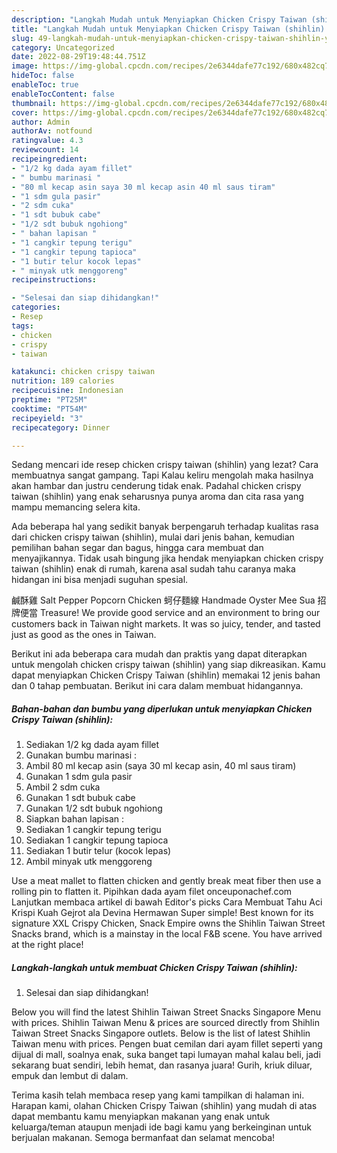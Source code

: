```yaml
---
description: "Langkah Mudah untuk Menyiapkan Chicken Crispy Taiwan (shihlin) yang Enak Banget"
title: "Langkah Mudah untuk Menyiapkan Chicken Crispy Taiwan (shihlin) yang Enak Banget"
slug: 49-langkah-mudah-untuk-menyiapkan-chicken-crispy-taiwan-shihlin-yang-enak-banget
category: Uncategorized
date: 2022-08-29T19:48:44.751Z
image: https://img-global.cpcdn.com/recipes/2e6344dafe77c192/680x482cq70/chicken-crispy-taiwan-shihlin-foto-resep-utama.jpg
hideToc: false
enableToc: true
enableTocContent: false
thumbnail: https://img-global.cpcdn.com/recipes/2e6344dafe77c192/680x482cq70/chicken-crispy-taiwan-shihlin-foto-resep-utama.jpg
cover: https://img-global.cpcdn.com/recipes/2e6344dafe77c192/680x482cq70/chicken-crispy-taiwan-shihlin-foto-resep-utama.jpg
author: Admin
authorAv: notfound
ratingvalue: 4.3
reviewcount: 14
recipeingredient:
- "1/2 kg dada ayam fillet"
- " bumbu marinasi "
- "80 ml kecap asin saya 30 ml kecap asin 40 ml saus tiram"
- "1 sdm gula pasir"
- "2 sdm cuka"
- "1 sdt bubuk cabe"
- "1/2 sdt bubuk ngohiong"
- " bahan lapisan "
- "1 cangkir tepung terigu"
- "1 cangkir tepung tapioca"
- "1 butir telur kocok lepas"
- " minyak utk menggoreng"
recipeinstructions:

- "Selesai dan siap dihidangkan!"
categories:
- Resep
tags:
- chicken
- crispy
- taiwan

katakunci: chicken crispy taiwan 
nutrition: 189 calories
recipecuisine: Indonesian
preptime: "PT25M"
cooktime: "PT54M"
recipeyield: "3"
recipecategory: Dinner

---
```



Sedang mencari ide resep chicken crispy taiwan (shihlin) yang lezat? Cara membuatnya sangat gampang. Tapi Kalau keliru mengolah maka hasilnya akan hambar dan justru cenderung tidak enak. Padahal chicken crispy taiwan (shihlin) yang enak seharusnya punya aroma dan cita rasa yang mampu memancing selera kita.


Ada beberapa hal yang sedikit banyak berpengaruh terhadap kualitas rasa dari chicken crispy taiwan (shihlin), mulai dari jenis bahan, kemudian pemilihan bahan segar dan bagus, hingga cara membuat dan menyajikannya. Tidak usah bingung jika hendak menyiapkan chicken crispy taiwan (shihlin) enak di rumah, karena asal sudah tahu caranya maka hidangan ini bisa menjadi suguhan spesial.

鹹酥雞 Salt Pepper Popcorn Chicken 蚵仔麵線 Handmade Oyster Mee Sua 招牌便當 Treasure! We provide good service and an environment to bring our customers back in Taiwan night markets. It was so juicy, tender, and tasted just as good as the ones in Taiwan.


Berikut ini ada beberapa cara mudah dan praktis yang dapat diterapkan untuk mengolah chicken crispy taiwan (shihlin) yang siap dikreasikan. Kamu dapat menyiapkan Chicken Crispy Taiwan (shihlin) memakai 12 jenis bahan dan 0 tahap pembuatan. Berikut ini cara dalam membuat hidangannya.

<!--inarticleads1-->

##### Bahan-bahan dan bumbu yang diperlukan untuk menyiapkan Chicken Crispy Taiwan (shihlin):

1. Sediakan 1/2 kg dada ayam fillet
1. Gunakan  bumbu marinasi :
1. Ambil 80 ml kecap asin (saya 30 ml kecap asin, 40 ml saus tiram)
1. Gunakan 1 sdm gula pasir
1. Ambil 2 sdm cuka
1. Gunakan 1 sdt bubuk cabe
1. Gunakan 1/2 sdt bubuk ngohiong
1. Siapkan  bahan lapisan :
1. Sediakan 1 cangkir tepung terigu
1. Sediakan 1 cangkir tepung tapioca
1. Sediakan 1 butir telur (kocok lepas)
1. Ambil  minyak utk menggoreng


Use a meat mallet to flatten chicken and gently break meat fiber then use a rolling pin to flatten it. Pipihkan dada ayam filet onceuponachef.com Lanjutkan membaca artikel di bawah Editor&#39;s picks Cara Membuat Tahu Aci Krispi Kuah Gejrot ala Devina Hermawan Super simple! Best known for its signature XXL Crispy Chicken, Snack Empire owns the Shihlin Taiwan Street Snacks brand, which is a mainstay in the local F&amp;B scene. You have arrived at the right place! 

<!--inarticleads2-->

##### Langkah-langkah untuk membuat Chicken Crispy Taiwan (shihlin):


1. Selesai dan siap dihidangkan!

Below you will find the latest Shihlin Taiwan Street Snacks Singapore Menu with prices. Shihlin Taiwan Menu &amp; prices are sourced directly from Shihlin Taiwan Street Snacks Singapore outlets. Below is the list of latest Shihlin Taiwan menu with prices. Pengen buat cemilan dari ayam fillet seperti yang dijual di mall, soalnya enak, suka banget tapi lumayan mahal kalau beli, jadi sekarang buat sendiri, lebih hemat, dan rasanya juara! Gurih, kriuk diluar, empuk dan lembut di dalam. 

Terima kasih telah membaca resep yang kami tampilkan di halaman ini. Harapan kami, olahan Chicken Crispy Taiwan (shihlin) yang mudah di atas dapat membantu kamu menyiapkan makanan yang enak untuk keluarga/teman ataupun menjadi ide bagi kamu yang berkeinginan untuk berjualan makanan. Semoga bermanfaat dan selamat mencoba!

